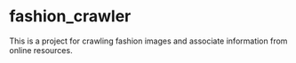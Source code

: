 # fashion_crawler
This is a project for crawling fashion images and associate information from online resources.
